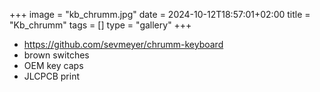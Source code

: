 +++
image = "kb_chrumm.jpg"
date = 2024-10-12T18:57:01+02:00
title = "Kb_chrumm"
tags = []
type = "gallery"
+++

* https://github.com/sevmeyer/chrumm-keyboard
* brown switches
* OEM key caps
* JLCPCB print